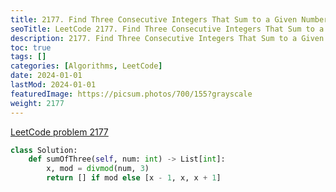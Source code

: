 ```yaml
---
title: 2177. Find Three Consecutive Integers That Sum to a Given Number
seoTitle: LeetCode 2177. Find Three Consecutive Integers That Sum to a Given Number | Python solution and explanation
description: 2177. Find Three Consecutive Integers That Sum to a Given Number
toc: true
tags: []
categories: [Algorithms, LeetCode]
date: 2024-01-01
lastMod: 2024-01-01
featuredImage: https://picsum.photos/700/155?grayscale
weight: 2177
---
```


[LeetCode problem 2177](https://leetcode.com/problems/find-three-consecutive-integers-that-sum-to-a-given-number/)

```python
class Solution:
    def sumOfThree(self, num: int) -> List[int]:
        x, mod = divmod(num, 3)
        return [] if mod else [x - 1, x, x + 1]

```
